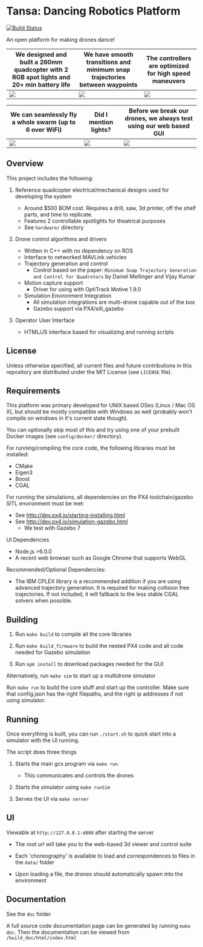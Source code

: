 Tansa: Dancing Robotics Platform
================================
[![Build Status](https://travis-ci.org/dennisss/tansa.svg?branch=master)](https://travis-ci.org/dennisss/tansa)

<link rel="stylesheet" type="text/css" href="https://stackpath.bootstrapcdn.com/bootstrap/4.1.0/css/bootstrap.min.css" >

An open platform for making drones dance!

| We designed and built a 260mm quadcopter with 2 RGB spot lights and 20+ min battery life  | We have smooth transitions and minimum snap trajectories between waypoints | The controllers are optimized for high speed maneuvers
|-|-|-|
| ![](https://storage.googleapis.com/tansa/imgs/dronecad.png) | ![](https://storage.googleapis.com/tansa/imgs/minsnap.gif) | ![](https://storage.googleapis.com/tansa/imgs/fastsnippets.gif) |


| We can seamlessly fly a whole swarm (up to 6 over WiFi) | Did I mention lights? |  Before we break our drones, we always test using our web based GUI
|-|-|-|
| ![](https://storage.googleapis.com/tansa/imgs/coordinatedcircle.gif) | ![](https://storage.googleapis.com/tansa/imgs/coordinatedlights.gif) | ![](https://storage.googleapis.com/tansa/imgs/gui.gif) |





Overview
--------

This project includes the following:


1. Reference quadcopter electrical/mechanical designs used for developing the system
	- Around $500 BOM cost. Requires a drill, saw, 3d printer, off the shelf parts, and time to replicate.
	- Features 2 controllable spotlights for theatrical purposes
	- See `hardware/` directory

2. Drone control algorithms and drivers
	- Written in C++ with no dependency on ROS
	- Interface to networked MAVLink vehicles
	- Trajectory generation and control
		- Control based on the paper: `Minimum Snap Trajectory Generation and Control for Quadrotors` by Daniel Mellinger and Vijay Kumar
	- Motion capture support
		- Driver for using with OptiTrack Motive 1.9.0
	- Simulation Environment Integration
		- All simulation integrations are multi-drone capable out of the box
		- Gazebo support via PX4/sitl_gazebo

3. Operator User Interface
	- HTML/JS interface based for visualizing and running scripts

License
-------

Unless otherwise specified, all current files and future contributions in this repository are distributed under the MIT License (see `LICENSE` file).


Requirements
------------

This platform was primary developed for UNIX based OSes (Linux / Mac OS X), but should be mostly compatible with Windows as well (probably won't compile on windows in it's current state though).

You can optionally skip most of this and try using one of your prebuilt Docker images (see `config/docker/` directory).

For running/compiling the core code, the following libraries must be installed:

- CMake
- Eigen3
- Boost
- CGAL

For running the simulations, all dependencies on the PX4 toolchain/gazebo SITL environment must be met:
- See http://dev.px4.io/starting-installing.html
- See http://dev.px4.io/simulation-gazebo.html
	- We test with Gazebo 7

UI Dependencies
- Node.js >6.0.0
- A recent web browser such as Google Chrome that supports WebGL

Recommended/Optional Dependencies:
- The IBM CPLEX library is a recommended addition if you are using advanced trajectory generation. It is required for making collision free trajectories. If not included, it will fallback to the less stable CGAL solvers when possible.


Building
--------

1. Run `make build` to compile all the core libraries

2. Run `make build_firmware` to build the nested PX4 code and all code needed for Gazebo simulation

3. Run `npm install` to download packages needed for the GUI

Alternatively, run `make sim` to start up a multidrone simulator

Run `make run` to build the core stuff and start up the controller. Make sure that config.json has the right filepaths, and the right ip addresses if not using simulator.


Running
-------

Once everything is built, you can run `./start.sh` to quick start into a simulator with the UI running.

The script does three things

1. Starts the main gcs program via `make run`
	- This communicates and controls the drones

2. Starts the simulator using `make runSim`

3. Serves the UI via `make server`


UI
--

Viewable at `http://127.0.0.1:4000` after starting the server

- The root url will take you to the web-based 3d viewer and control suite

- Each 'choreography' is available to load and correspondences to files in the `data/` folder

- Upon loading a file, the drones should automatically spawn into the environment


Documentation
-------------

See the `doc` folder

A full source code documentation page can be generated by running `make doc`. Then the documentation can be viewed from `/build_doc/html/index.html`
